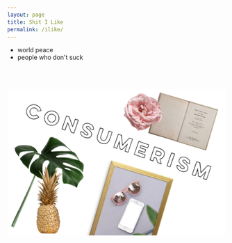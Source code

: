```yaml
---
layout: page
title: Shit I Like
permalink: /ilike/
---
```

- world peace
- people who don't suck 

<br>
<br>
<br>

<a href="/shopping/">
   <img src="/images/consumerism.png">
</a>
